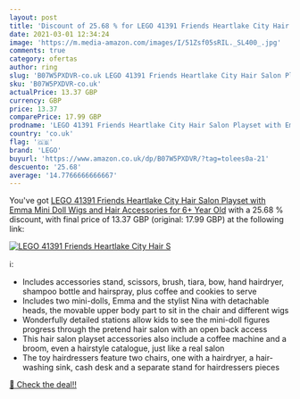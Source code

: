 ```yaml
---
layout: post
title: 'Discount of 25.68 % for LEGO 41391 Friends Heartlake City Hair S'
date: 2021-03-01 12:34:24
image: 'https://m.media-amazon.com/images/I/51Zsf05sRIL._SL400_.jpg'
comments: true
category: ofertas
author: ring
slug: 'B07W5PXDVR-co.uk LEGO 41391 Friends Heartlake City Hair Salon Playset...'
sku: 'B07W5PXDVR-co.uk'
actualPrice: 13.37 GBP
currency: GBP
price: 13.37
comparePrice: 17.99 GBP
prodname: 'LEGO 41391 Friends Heartlake City Hair Salon Playset with Emma Mini Doll  Wigs and Hair Accessories for 6+ Year Old'
country: 'co.uk'
flag: '🇬🇧'
brand: 'LEGO'
buyurl: 'https://www.amazon.co.uk/dp/B07W5PXDVR/?tag=tolees0a-21'
descuento: '25.68'
average: '14.7766666666667'
---
```


You've got [LEGO 41391 Friends Heartlake City Hair Salon Playset with Emma Mini Doll  Wigs and Hair Accessories for 6+ Year Old](https://www.amazon.co.uk/dp/B07W5PXDVR/?tag=tolees0a-21) with a  25.68 % discount, with final price of 13.37 GBP (original: 17.99 GBP) at the following link:

[![LEGO 41391 Friends Heartlake City Hair S](https://m.media-amazon.com/images/I/51Zsf05sRIL._SL400_.jpg)](https://www.amazon.co.uk/dp/B07W5PXDVR/?tag=tolees0a-21)

ℹ️:

- Includes accessories stand, scissors, brush, tiara, bow, hand hairdryer, shampoo bottle and hairspray, plus coffee and cookies to serve
- Includes two mini-dolls, Emma and the stylist Nina with detachable heads, the movable upper body part to sit in the chair and different wigs
- Wonderfully detailed stations allow kids to see the mini-doll figures progress through the pretend hair salon with an open back access
- This hair salon playset accessories also include a coffee machine and a broom, even a hairstyle catalogue, just like a real salon
- The toy hairdressers feature two chairs, one with a hairdryer, a hair-washing sink, cash desk and a separate stand for hairdressers pieces

[🛒 Check the deal!!](https://www.amazon.co.uk/dp/B07W5PXDVR/?tag=tolees0a-21)
